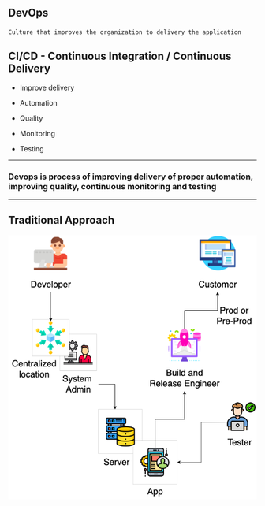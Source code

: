 ## DevOps

    Culture that improves the organization to delivery the application

## CI/CD - Continuous Integration / Continuous Delivery

- Improve delivery

- Automation

- Quality

- Monitoring

- Testing

---

### Devops is process of improving delivery of proper automation, improving quality, continuous monitoring and testing

---

## Traditional Approach

![Traditional](./ScreenShot.png)



